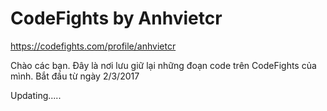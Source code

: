 # CodeFights by Anhvietcr
https://codefights.com/profile/anhvietcr

Chào các bạn.
Đây là nơi lưu giữ lại những đoạn code trên CodeFights của mình. 
Bắt đầu từ ngày 2/3/2017

Updating.....
